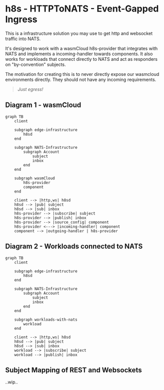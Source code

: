 # h8s - HTTPToNATS - Event-Gapped Ingress

This is a infrastructure solution you may use to get http and websocket traffic into NATS.

It's designed to work with a wasmCloud h8s-provider that integrates with NATS
and implements a incoming-handler towards components. It also works for workloads that connect
directly to NATS and act as responders on "by-convention" subjects.

The motivation for creating this is to never directly expose our wasmcloud environments
directly. They should not have any incoming requirements.

> *Just egress!*

<!-- end_slide -->

## Diagram 1 - wasmCloud

```mermaid +render
graph TB 
    client

    subgraph edge-infrastructure 
        h8sd
    end

    subgraph NATS-Infrastructure
        subgraph Account
            subject
            inbox
        end
    end

    subgraph wasmCloud
        h8s-provider
        component
    end

    client --> |http,ws| h8sd
    h8sd --> |pub| subject 
    h8sd --> |sub| inbox
    h8s-provider --> |subscribe| subject
    h8s-provider --> |publish| inbox
    h8s-provider --> |source_config| component 
    h8s-provider <---> |incoming-handler| component
    component --> |outgoing-handler | h8s-provider 
```

<!-- end_slide -->
## Diagram 2 - Workloads connected to NATS

```mermaid +render
graph TB 
    client

    subgraph edge-infrastructure 
        h8sd
    end

    subgraph NATS-Infrastructure
        subgraph Account
            subject
            inbox
        end
    end

    subgraph workloads-with-nats
        workload
    end

    client --> |http,ws| h8sd
    h8sd --> |pub| subject 
    h8sd --> |sub| inbox
    workload --> |subscribe| subject
    workload --> |publish| inbox
```
<!-- end_slide -->

## Subject Mapping of REST and Websockets

..wip..
